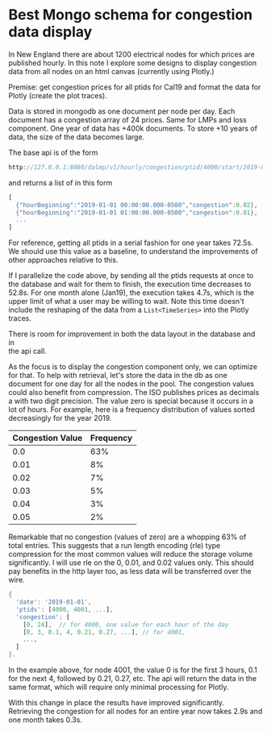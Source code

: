 # Best Mongo schema for congestion data display

In New England there are about 1200 electrical nodes for which prices are 
published hourly.  In this note I explore some designs to display congestion 
data from all nodes on an html canvas (currently using Plotly.)

Premise: get congestion prices for all ptids for Cal19 and format 
the data for Plotly (create the plot traces). 

Data is stored in mongodb as one document per node per day.  Each document has a 
congestion array of 24 prices.  Same for LMPs and loss component.  One year of data 
has +400k documents.  To store +10 years of data, the size of the data becomes large.

The base api is of the form 
```dart
http://127.0.0.1:8080/dalmp/v1/hourly/congestion/ptid/4000/start/2019-01-01/end/2019-01-02
```
and returns a list of in this form
```dart
[
  {"hourBeginning":"2019-01-01 00:00:00.000-0500","congestion":0.02},
  {"hourBeginning":"2019-01-01 01:00:00.000-0500","congestion":0.01},
  ...
]
```

For reference, getting all ptids in a serial fashion for one year takes 72.5s.  
We should use this value as a baseline, to understand the improvements of 
other approaches relative to this. 

If I parallelize the code above, by sending all the ptids requests at once to the 
database and wait for them to finish, the execution time decreases to 52.8s.  For 
one month alone (Jan19), the execution takes 4.7s, which is the upper limit of 
what a user may be willing to wait.  Note this time doesn't include the reshaping 
of the data from a ```List<TimeSeries>``` into the Plotly traces.

There is room for improvement in both the data layout in the database and in  
the api call.  

As the focus is to display the congestion component only, we can optimize for 
that.  To help with retrieval, let's store the data in the db as one document 
for one day 
for all the nodes in the pool.  The congestion values could also benefit from 
compression.  The ISO publishes prices as decimals a with two digit 
precision.  The value zero is special because it occurs in a lot of 
hours.  For example, here is a frequency distribution of values sorted 
decreasingly for the year 2019.

Congestion Value | Frequency
---------------- | ---------
0.0              | 63%
0.01             |  8%
0.02             |  7%
0.03             |  5%
0.04             |  3%
0.05             |  2%

Remarkable that no congestion (values of zero) are a whopping 63% of total
entries.  This suggests that a run length encoding (rle) type compression for 
the most common values will reduce the storage volume significantly. 
I will use rle on the 0, 0.01, and 0.02 values only.  This should pay 
benefits in the http layer too, as less data will be transferred over the wire.

```dart
{
  'date': '2019-01-01',
  'ptids': [4000, 4001, ...],
  'congestion': [
    [0, 24],  // for 4000, one value for each hour of the day
    [0, 3, 0.1, 4, 0.21, 0.27, ...], // for 4001, 
    ...,
  ]
}.
```
In the example above, for node 4001, the value 0 is for the first 3 hours, 
0.1 for the next 4, followed by 0.21, 0.27, etc.  The api will return the data 
in the same format, which will require only minimal processing for Plotly.  

With this change in place the results have improved significantly.  
Retrieving the congestion for all nodes for an entire year now takes 2.9s 
and one month takes 0.3s. 



